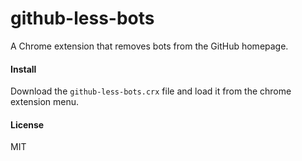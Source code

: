 # github-less-bots

A Chrome extension that removes bots from the GitHub homepage.

#### Install

Download the `github-less-bots.crx` file and load it from the chrome extension menu.

#### License

MIT
